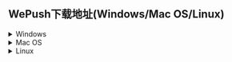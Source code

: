 ## WePush下载地址(Windows/Mac OS/Linux)  

<details>
<summary>Windows</summary>

[WePush-v3.4.0_190619-x64-Setup.exe](http://download.zhoubochina.com/exe/WePush-v3.4.0_190619-x64-Setup.exe)  
[WePush-with-jre-v3.4.0_190619-x64-Setup.exe](http://download.zhoubochina.com/exe/WePush-with-jre-v3.4.0_190619-x64-Setup.exe)  
[WePush-v3.3.0_190608-x64-Setup.exe](http://download.zhoubochina.com/exe/WePush-v3.3.0_190608-x64-Setup.exe)  
[WePush-with-jre-v3.3.0_190608-x64-Setup.exe](http://download.zhoubochina.com/exe/WePush-with-jre-v3.3.0_190608-x64-Setup.exe)  
[WePush-v3.2.1_190603-x64-Setup.exe](http://download.zhoubochina.com/exe/WePush-v3.2.1_190603-x64-Setup.exe)  
[WePush-with-jre-v3.2.1_190603-x64-Setup.exe](http://download.zhoubochina.com/exe/WePush-with-jre-v3.2.1_190603-x64-Setup.exe)  
[WePush-v3.2.0_190601-x64-Setup.exe](http://download.zhoubochina.com/exe/WePush-v3.2.0_190601-x64-Setup.exe)  
[WePush-with-jre-v3.2.0_190601-x64-Setup.exe](http://download.zhoubochina.com/exe/WePush-with-jre-v3.2.0_190601-x64-Setup.exe)  
[WePush-v3.1.0_190524-x64-Setup.exe](http://download.zhoubochina.com/exe/WePush-v3.1.0_190524-x64-Setup.exe)  
[WePush-with-jre-v3.1.0_190524-x64-Setup.exe](http://download.zhoubochina.com/exe/WePush-with-jre-v3.1.0_190524-x64-Setup.exe)  
[WePush-v3.0.0_190516-x64-Setup.exe](http://download.zhoubochina.com/exe/WePush-v3.0.0_190516-x64-Setup.exe)  
[WePush-with-jre-v3.0.0_190516-x64-Setup.exe](http://download.zhoubochina.com/exe/WePush-with-jre-v3.0.0_190516-x64-Setup.exe)  
[WePush-v2.3.3_190107-x64-Setup.exe](http://download.zhoubochina.com/exe/WePush-v2.3.3_190107-x64-Setup.exe)  
[WePush-with-jre-v2.3.3_190107-x64-Setup.exe](http://download.zhoubochina.com/exe/WePush-with-jre-v2.3.3_190107-x64-Setup.exe)  
[WePush-v2.3.2_181227-x64-Setup.exe](http://download.zhoubochina.com/exe/WePush-v2.3.2_181227-x64-Setup.exe)  
[WePush-with-jre-v2.3.2_181227-x64-Setup.exe](http://download.zhoubochina.com/exe/WePush-with-jre-v2.3.2_181227-x64-Setup.exe)  
[WePush-v2.3.1_180721-x64-Setup.exe](http://download.zhoubochina.com/exe/WePush-v2.3.1_180721-x64-Setup.exe)  
[WePush-with-jre-v2.3.1_180721-x64-Setup.exe](http://download.zhoubochina.com/exe/WePush-with-jre-v2.3.1_180721-x64-Setup.exe)  
[WePush-v2.3.0_180714-x64-Setup.exe](http://download.zhoubochina.com/exe/WePush-v2.3.0_180714-x64-Setup.exe)  
[WePush-with-jre-v2.3.0_180714-x64-Setup.exe](http://download.zhoubochina.com/exe/WePush-with-jre-v2.3.0_180714-x64-Setup.exe)  
[WePush-v2.2.1_180625-x64-Setup.exe](http://download.zhoubochina.com/exe/WePush-v2.2.1_180625-x64-Setup.exe)  
[WePush-with-jre-v2.2.1_180625-x64-Setup.exe](http://download.zhoubochina.com/exe/WePush-with-jre-v2.2.1_180625-x64-Setup.exe)  
[WePush-v2.2.0_180516-x64-Setup.exe](http://download.zhoubochina.com/exe/WePush-v2.2.0_180516-x64-Setup.exe)  
[WePush-with-jre-v2.2.0_180516-x64-Setup.exe](http://download.zhoubochina.com/exe/WePush-with-jre-v2.2.0_180516-x64-Setup.exe)  
[WePush-v2.1.0_180509-x64-Setup.exe](http://download.zhoubochina.com/exe/WePush-v2.1.0_180509-x64-Setup.exe)  
[WePush-with-jre-v2.1.0_180509-x64-Setup.exe](http://download.zhoubochina.com/exe/WePush-with-jre-v2.1.0_180509-x64-Setup.exe)  
[WePush-v2.0.2_180401-x64-Setup.exe](http://download.zhoubochina.com/exe/WePush-v2.0.2_180401-x64-Setup.exe)  
[WePush-with-jre-v2.0.2_180401-x64-Setup.exe](http://download.zhoubochina.com/exe/WePush-with-jre-v2.0.2_180401-x64-Setup.exe)  
[WePush-v2.0.1_180401-x64-Setup.exe](http://download.zhoubochina.com/exe/WePush-v2.0.1_180401-x64-Setup.exe)  
[WePush-with-jre-v2.0.1_180401-x64-Setup.exe](http://download.zhoubochina.com/exe/WePush-with-jre-v2.0.1_180401-x64-Setup.exe)  
[WePush-v2.0.0_180319-x64-Setup.exe](http://download.zhoubochina.com/exe/WePush-v2.0.0_180319-x64-Setup.exe)  
[WePush-with-jre-v2.0.0_180319-x64-Setup.exe](http://download.zhoubochina.com/exe/WePush-with-jre-v2.0.0_180319-x64-Setup.exe)  
[WePush-v1.10.0_180316-x64-Setup.exe](http://download.zhoubochina.com/exe/WePush-v1.10.0_180316-x64-Setup.exe)  
[WePush-with-jre-v1.10.0_180316-x64-Setup.exe](http://download.zhoubochina.com/exe/WePush-with-jre-v1.10.0_180316-x64-Setup.exe)  
[WePush-v1.9.0_180228-x64-Setup.exe](http://download.zhoubochina.com/exe/WePush-v1.9.0_180228-x64-Setup.exe)  
[WePush-with-jre-v1.9.0_180228-x64-Setup.exe](http://download.zhoubochina.com/exe/WePush-with-jre-v1.9.0_180228-x64-Setup.exe)  
[WePush-v1.8.0_180226-x64-Setup.exe](http://download.zhoubochina.com/exe/WePush-v1.8.0_180226-x64-Setup.exe)  
[WePush-with-jre-v1.8.0_180226-x64-Setup.exe](http://download.zhoubochina.com/exe/WePush-with-jre-v1.8.0_180226-x64-Setup.exe)  
[WePush-v1.7.0_180226-x64-Setup.exe](http://download.zhoubochina.com/exe/WePush-v1.7.0_180226-x64-Setup.exe)  
[WePush-v1.6.0_180222-x64-Setup.exe](http://download.zhoubochina.com/exe/WePush-v1.6.0_180222-x64-Setup.exe)  
[WePush-v1.5.0-180209-x64-Setup.exe](http://download.zhoubochina.com/exe/WePush-v1.5.0-180209-x64-Setup.exe)  
[WePush-v1.4.0-180209-x64-Setup.exe](http://download.zhoubochina.com/exe/WePush-v1.4.0-180209-x64-Setup.exe)  
[WePush-v1.3.0-180207-x64-Setup.exe](http://download.zhoubochina.com/exe/WePush-v1.3.0-180207-x64-Setup.exe)  
[WePush-v1.2.0-170831-x64-Setup.exe](http://download.zhoubochina.com/exe/WePush-v1.2.0-170831-x64-Setup.exe)  
[WePush-v1.0.1-170626-x64-Setup.exe](http://download.zhoubochina.com/exe/WePush-v1.0.1-170626-x64-Setup.exe)  
[WePush-v1.0.0-170622-x64-Setup.exe](http://download.zhoubochina.com/exe/WePush-v1.0.0-170622-x64-Setup.exe)  

</details>

<details>
<summary>Mac OS</summary>

[v_3.4.0_190619.app](http://download.zhoubochina.com/mac/3.4.0.zip)  
[v_3.3.0_190608.app](http://download.zhoubochina.com/mac/3.3.0.zip)  
[v_3.2.1_190603.app](http://download.zhoubochina.com/mac/3.2.1.zip)  
[v_3.2.0_190601.app](http://download.zhoubochina.com/mac/3.2.0.zip)  
[v_3.1.0_190524.app](http://download.zhoubochina.com/mac/v_3.1.0_190524/WePush.app.zip)  
[v_3.1.0_190524-with-jre.app](http://download.zhoubochina.com/mac/v_3.1.0_190524/WePushWithJre.app.zip)  
[v_3.0.0_190516.app](http://download.zhoubochina.com/mac/v_3.0.0_190516/WePush.app.zip)  
[v_3.0.0_190516-with-jre.app](http://download.zhoubochina.com/mac/v_3.0.0_190516/WePushWithJre.app.zip)  
[v_2.3.2_181231.app](http://download.zhoubochina.com/mac/v_2.3.2_181231/WePush.app.zip)  
[v_2.3.2_181231-with-jre.app](http://download.zhoubochina.com/mac/v_2.3.2_181231/WePushWithJre.app.zip)  
[v_2.3.1_180721.app](http://download.zhoubochina.com/mac/v_2.3.1_180721/WePush.app.zip)  
[v_2.3.1_180721-with-jre.app](http://download.zhoubochina.com/mac/v_2.3.1_180721/WePushWithJre.app.zip)  
[v_2.2.0_180516.app](http://download.zhoubochina.com/mac/v_2.2.0_180516/WePush.app.zip)  
[v_2.2.0_180516-with-jre.app](http://download.zhoubochina.com/mac/v_2.2.0_180516/WePushWithJre.app.zip)  
[v_2.1.0_180509.app](http://download.zhoubochina.com/mac/v_2.1.0_180509/WePush.app.zip)  
[v_2.1.0_180509-with-jre.app](http://download.zhoubochina.com/mac/v_2.1.0_180509/WePushWithJre.app.zip)  
[v_2.0.2_180401.app](http://download.zhoubochina.com/mac/v_2.0.2_180401/WePush.app.zip)  
[v_2.0.2_180401-with-jre.app](http://download.zhoubochina.com/mac/v_2.0.2_180401/WePushWithJre.app.zip)  
[v_2.0.1_180401.app](http://download.zhoubochina.com/mac/v_2.0.1_180401/WePush.app.zip)  
[v_2.0.1_180401-with-jre.app](http://download.zhoubochina.com/mac/v_2.0.1_180401/WePushWithJre.app.zip)  
[v_2.0.0_180317.app](http://download.zhoubochina.com/mac/v_2.0.0_180317/WePush.app.zip)  
[v_2.0.0_180317-with-jre.app](http://download.zhoubochina.com/mac/v_2.0.0_180317/WePushWithJre.app.zip)  
[v_1.10.0_180316.app](http://download.zhoubochina.com/mac/v_1.10.0_180316/WePush.app.zip)  
[v_1.10.0_180316-with-jre.app](http://download.zhoubochina.com/mac/v_1.10.0_180316/WePushWithJre.app.zip)  
[v_1.9.0_180228.app](http://download.zhoubochina.com/mac/v_1.9.0_180228/WePush.app.zip)  
[v_1.9.0_180228-with-jre.app](http://download.zhoubochina.com/mac/v_1.9.0_180228/WePushWithJre.app.zip)  
[v_1.8.0_180226.app](http://download.zhoubochina.com/mac/v_1.8.0_180226/WePush.app.zip)  
[v_1.8.0_180226-with-jre.app](http://download.zhoubochina.com/mac/v_1.8.0_180226/WePushWithJre.app.zip)  

</details>

<details>
<summary>Linux</summary>

[v3.4.0_190619](http://download.zhoubochina.com/linux/WePush-3.4.0.zip)  
[v3.3.0_190608](http://download.zhoubochina.com/linux/WePush-3.3.0.zip)  

</details>

